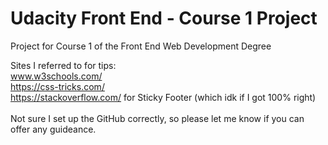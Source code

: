# Udacity Front End - Course 1 Project
Project for Course 1 of the Front End Web Development Degree

Sites I referred to for tips: </br>
www.w3schools.com/ </br>
https://css-tricks.com/ </br>
https://stackoverflow.com/ for Sticky Footer (which idk if I got 100% right)</br>
</br>
Not sure I set up the GitHub correctly, so please let me know if you can offer any guideance.
